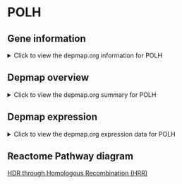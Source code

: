 <h1>POLH</h1>

<h2>Gene information</h2>
<details>
  <summary>Click to view the depmap.org information for POLH</summary>
  <iframe src="https://depmap.org/portal/gene/POLH?tab=about" style="border:none;width:100%;height:800px"></iframe>
</details>

<h2>Depmap overview</h2>
<details>
  <summary>Click to view the depmap.org summary for POLH</summary>
  <iframe src="https://depmap.org/portal/gene/POLH?tab=overview" style="border:none;width:100%;height:800px"></iframe>
</details>

<h2>Depmap expression</h2>
<details>
  <summary>Click to view the depmap.org expression data for POLH</summary>
  <iframe src="https://depmap.org/portal/gene/POLH?tab=characterization" style="border:none;width:100%;height:800px"></iframe>
</details>



<h2>Reactome Pathway diagram</h2>
<a href="https://reactome.org/PathwayBrowser/#/R-HSA-5685942" target="_BLANK">HDR through Homologous Recombination (HRR)</a>



